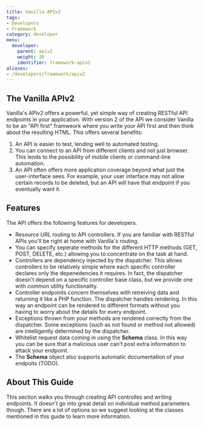 ```yaml
---
title: Vanilla APIv2
tags:
- Developers
- Framework
category: developer
menu:
  developer:
    parent: apiv2
    weight: 30
    identifier: framework-apiv2
aliases:
- /developers/framework/apiv2
---
```

## The Vanilla APIv2

Vanilla's APIv2 offers a powerful, yet simple way of creating RESTful API endpoints in your application. With version 2 of the API we consider Vanilla to be an "API first" framweork where you write your API first and then think about the resulting HTML. This offers several benefits:

1. An API is easier to test, lending well to automated testing.
2. You can connect to an API from different clients and not just browser. This lends to the possibility of mobile clients or command-line automation.
3. An API often offers more application coverage beyond what just the user-interface sees. For example, your user interface may not allow certain records to be deleted, but an API will have that endpoint if you eventually want it.

## Features

The API offers the following features for developers.

- Resource URL routing to API controllers. If you are familiar with RESTful APIs you'll be right at home with Vanilla's routing.
- You can specify seperate methods for the different HTTP methods (GET, POST, DELETE, etc.) allowing you to concentrate on the task at hand.
- Controllers are dependency injected by the dispatcher. This allows controllers to be relatively simple where each specific controller declares only the depenedencies it requires. In fact, the dispatcher doesn't depend on a specific controller base class, but we provide one with common utility functionality.
- Controller endpoints concern themselves with retreiving data and returning it like a PHP function. The dispatcher handles rendering. In this way an endpoint can be rendered to different formats without you having to worry about the details for every endpoint.
- Exceptions thrown from your methods are rendered correctly from the dispatcher. Some exceptions (such as not found or method not allowed) are intelligently determined by the dispatcher.
- Whitelist request data coming in using the **Schema** class. In this way you can be sure that a malicious user can't post extra information to attack your endpoint.
- The **Schema** object also supports automatic documentation of your endpoits (TODO).

## About This Guide

This section walks you through creating API controlles and writing endpoints. It doesn't go into great detail on individual method parameters though. There are a lot of options so we suggest looking at the classes mentioned in this guide to learn more information.
